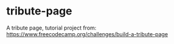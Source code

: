 # tribute-page
A tribute page, tutorial project from: https://www.freecodecamp.org/challenges/build-a-tribute-page
